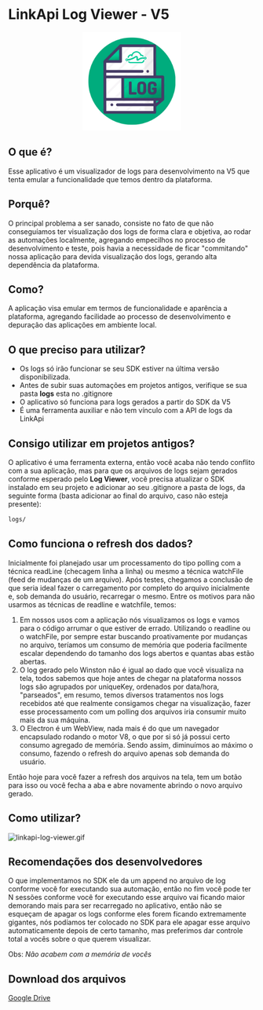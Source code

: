 # LinkApi Log Viewer - V5

<div  align="center">
	<img style="width: 200px;" src="build/log-file.png" />
</div>

## O que é?

Esse aplicativo é um visualizador de logs para desenvolvimento na V5 que tenta emular a funcionalidade que temos dentro da plataforma. 

## Porquê?

O principal problema a ser sanado, consiste no fato de que não conseguíamos ter visualização dos logs de forma clara e objetiva, ao rodar as automações localmente, agregando empecilhos no processo de desenvolvimento e teste, pois havia a necessidade de ficar "commitando" nossa aplicação para devida visualização dos logs, gerando alta dependência da plataforma.

## Como?

A aplicação visa emular em termos de funcionalidade e aparência a plataforma, agregando facilidade ao processo de desenvolvimento e depuração das aplicações em ambiente local.

## O que preciso para utilizar?

- Os logs só irão funcionar se seu SDK estiver na última versão disponibilizada.
- Antes de subir suas automações em projetos antigos, verifique se sua pasta **logs** esta no .gitignore
- O aplicativo só funciona para logs gerados a partir do SDK da V5
- É uma ferramenta auxiliar e não tem vínculo com a API de logs da LinkApi

## Consigo utilizar em projetos antigos?

O aplicativo é uma ferramenta externa, então você acaba não tendo conflito com a sua aplicação, mas para que os arquivos de logs sejam gerados conforme esperado pelo **Log Viewer**, você precisa atualizar o SDK instalado em seu projeto e adicionar ao seu .gitignore a pasta de logs, da seguinte forma (basta adicionar ao final do arquivo, caso não esteja presente):

```bash
logs/
```

## Como funciona o refresh dos dados?

Inicialmente foi planejado usar um processamento do tipo polling com a técnica readLine (checagem linha a linha) ou mesmo a técnica watchFile (feed de mudanças de um arquivo). Após testes, chegamos a conclusão de que seria ideal fazer o carregamento por completo do arquivo inicialmente e, sob demanda do usuário, recarregar o mesmo. Entre os motivos para não usarmos as técnicas de readline e watchfile, temos:

1. Em nossos usos com a aplicação nós visualizamos os logs e vamos para o código arrumar o que estiver de errado. Utilizando o readline ou o watchFile, por sempre estar buscando proativamente por mudanças no arquivo, teríamos um consumo de memória que poderia facilmente escalar dependendo do tamanho dos logs abertos e quantas abas estão abertas.
2. O log gerado pelo Winston não é igual ao dado que você visualiza na tela, todos sabemos que hoje antes de chegar na plataforma nossos logs são agrupados por uniqueKey, ordenados por data/hora, "parseados", em resumo, temos diversos tratamentos nos logs recebidos até que realmente consigamos chegar na visualização, fazer esse processamento com um polling dos arquivos iria consumir muito mais da sua máquina.
3. O Electron é um WebView, nada mais é do que um navegador encapsulado rodando o motor V8, o que por si só já possui certo consumo agregado de memória. Sendo assim, diminuímos ao máximo o consumo, fazendo o refresh do arquivo apenas sob demanda do usuário.

Então hoje para você fazer a refresh dos arquivos na tela, tem um botão para isso ou você fecha a aba e abre novamente abrindo o novo arquivo gerado.

## Como utilizar?

<img src="build/linkapi-log-viewer.gif" alt="linkapi-log-viewer.gif" border="0" />

## Recomendações dos desenvolvedores

O que implementamos no SDK ele da um append no arquivo de log conforme você for executando sua automação, então no fim você pode ter N sessões conforme você for executando esse arquivo vai ficando maior demorando mais para ser recarregado no aplicativo, então não se esqueçam de apagar os logs conforme eles forem ficando extremamente gigantes, nós podíamos ter colocado no SDK para ele apagar esse arquivo automaticamente depois de certo tamanho, mas preferimos dar controle total a vocês sobre o que querem visualizar. 

Obs: *Não acabem com a memória de vocês*

## Download dos arquivos
[Google Drive](https://drive.google.com/drive/u/5/folders/1x5OSAzhYZdsdNnzwWFE-LrJhY0vYggEV "Google Drive")
